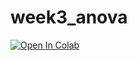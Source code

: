 # week3_anova
[![Open In Colab](https://colab.research.google.com/assets/colab-badge.svg)](https://colab.research.google.com/github/BIOL359A-FoundationsOfQBio-Spr24/week3_anova/blob/main/anova.ipynb)
